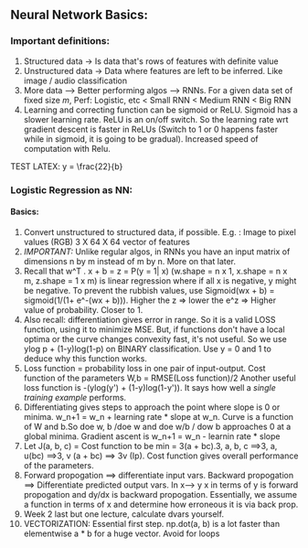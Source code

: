 ## Neural Network Basics:
### Important definitions:
1. Structured data -> Is data that's rows of features with definite value
2. Unstructured data -> Data where features are left to be inferred. Like image / audio classification
3. More data --> Better performing algos --> RNNs. For a given data set of fixed size _m_, Perf: Logistic, etc < Small RNN < Medium RNN < Big RNN
4. Learning and correcting function can be sigmoid or ReLU. Sigmoid has a slower learning rate. ReLU is an on/off switch. So the learning rate wrt gradient descent is faster in ReLUs (Switch to 1 or 0 happens faster while in sigmoid, it is going to be gradual). Increased speed of computation with Relu.

TEST LATEX: 
y = \frac{22}{b}

### Logistic Regression as NN:
#### Basics:
1. Convert unstructured to structured data, if possible. E.g. : Image to pixel values (RGB) 3 X 64 X 64 vector of features
2. _*IMPORTANT:*_ Unlike regular algos, in RNNs you have an input matrix of dimensions n by m instead of m by n. More on that later. 
3. Recall that w^T . x + b = z = P(y = 1| x) (w.shape = n x 1, x.shape = n  x m, z.shape = 1 x m) is linear regression where if all x is negative, y might be negative. To  prevent the rubbish values, use Sigmoid(wx + b) = sigmoid(1/(1+ e^-(wx + b))). Higher the z => lower the e^z  => Higher value of probability. Closer to 1.
4. Also recall: differentiation gives error in range. So it is a valid LOSS function, using it to minimize MSE. But, if functions don't have a local optima or the curve changes convexity fast, it's not useful. So we use ylog p + (1-y)log(1-p) on BINARY classification. Use y = 0 and 1 to deduce why this function works.
5. Loss function = probability loss in one pair of input-output. Cost function of the parameters W,b =  RMSE(Loss function)/2 Another useful loss function is -(ylog(y') + (1-y)log(1-y')). It says how well a _*single training example*_ performs. 
6. Differentiating gives steps to approach the point where slope is 0 or minima. w_n+1 = w_n + learning rate * slope at w_n. Curve is a function of W and b.So doe w, b /doe w and doe w/b / dow b approaches 0 at a global minima. Gradient ascent is w_n+1 = w_n - learnin rate * slope
7. Let J(a, b, c) = Cost function to be min = 3(a + bc).3, a, b, c ==>3, a, u(bc) ==>3, v (a + bc) ==> 3v (Ip). Cost function gives overall performance of the parameters.
8. Forward propogation ==> differentiate input vars. Backward propogation ==> Differentiate predicted output vars. In x--> y  x in terms of y is forward propogation and dy/dx is backward propogation. Essentially, we assume a function in terms of x and determine how erroneous it is via back prop. 
9. Week 2 last but one lecture, calculate dvars yourself. 
10. VECTORIZATION: Essential first step. np.dot(a, b) is a lot faster than elementwise a * b for a huge vector. Avoid for loops
